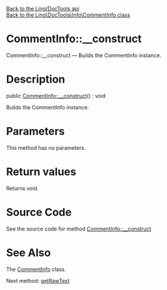 [Back to the Ling/DocTools api](https://github.com/lingtalfi/DocTools/blob/master/doc/api/Ling/DocTools.md)<br>
[Back to the Ling\DocTools\Info\CommentInfo class](https://github.com/lingtalfi/DocTools/blob/master/doc/api/Ling/DocTools/Info/CommentInfo.md)


CommentInfo::__construct
================



CommentInfo::__construct — Builds the CommentInfo instance.




Description
================


public [CommentInfo::__construct](https://github.com/lingtalfi/DocTools/blob/master/doc/api/Ling/DocTools/Info/CommentInfo/__construct.md)() : void




Builds the CommentInfo instance.




Parameters
================

This method has no parameters.


Return values
================

Returns void.








Source Code
===========
See the source code for method [CommentInfo::__construct](/blob/master/Info/CommentInfo.php#L133-L142)


See Also
================

The [CommentInfo](https://github.com/lingtalfi/DocTools/blob/master/doc/api/Ling/DocTools/Info/CommentInfo.md) class.

Next method: [getRawText](https://github.com/lingtalfi/DocTools/blob/master/doc/api/Ling/DocTools/Info/CommentInfo/getRawText.md)<br>

